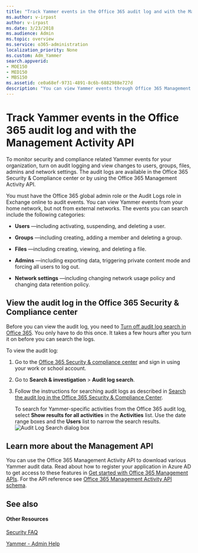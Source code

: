 ```yaml
---
title: "Track Yammer events in the Office 365 audit log and with the Management Activity API"
ms.author: v-irpast
author: v-irpast
ms.date: 3/23/2018
ms.audience: Admin
ms.topic: overview
ms.service: o365-administration
localization_priority: None
ms.custom: Adm_Yammer
search.appverid:
- MOE150
- MED150
- MBS150
ms.assetid: ce0a68ef-9731-4891-8c6b-6882988e727d
description: "You can view Yammer events through Office 365 Management API and in the Office 365 Security &amp; Compliance center auditing logs."
---
```


# Track Yammer events in the Office 365 audit log and with the Management Activity API

To monitor security and compliance related Yammer events for your organization, turn on audit logging and view changes to users, groups, files, admins and network settings. The audit logs are available in the Office 365 Security &amp; Compliance center or by using the Office 365 Management Activity API. 
  
You must have the Office 365 global admin role or the Audit Logs role in Exchange online to audit events. You can view Yammer events from your home network, but not from external networks. The events you can search include the following categories:
  
- **Users** —including activating, suspending, and deleting a user. 
    
- **Groups** —including creating, adding a member and deleting a group. 
    
- **Files** —including creating, viewing, and deleting a file. 
    
- **Admins** —including exporting data, triggering private content mode and forcing all users to log out. 
    
- **Network settings** —including changing network usage policy and changing data retention policy. 
    
## View the audit log in the Office 365 Security &amp; Compliance center

Before you can view the audit log, you need to [Turn off audit log search in Office 365](https://support.office.com/article/e893b19a-660c-41f2-9074-d3631c95a014). You only have to do this once. It takes a few hours after you turn it on before you can search the logs. 
  
To view the audit log:
  
1. Go to the [Office 365 Security &amp; compliance center](https://protection.office.com/) and sign in using your work or school account. 
    
2. Go to **Search &amp; investigation** > **Audit log search**.
    
3. Follow the instructions for searching audit logs as described in [Search the audit log in the Office 365 Security &amp; Compliance Center](https://support.office.com/article/0d4d0f35-390b-4518-800e-0c7ec95e946c#run).
    
    To search for Yammer-specific activities from the Office 365 audit log, select **Show results for all activities** in the **Activities** list. Use the date range boxes and the **Users** list to narrow the search results. 
    ![Audit Log Search dialog box](/Office365/Admin/media/5fb26da3-6b2a-4eb5-bb4a-7d9e14fe7ee1.jpg)
  
## Learn more about the Management API

You can use the Office 365 Management Activity API to download various Yammer audit data. Read about how to register your application in Azure AD to get access to these features in [Get started with Office 365 Management APIs](https://msdn.microsoft.com/office-365/get-started-with-office-365-management-apis). For the API reference see [Office 365 Management Activity API schema](https://msdn.microsoft.com/office-365/office-365-management-activity-api-schema).
  
## See also

#### Other Resources

[Security FAQ](overview-of-security-and-compliance-in-yammer.md#Security)
  
[Yammer - Admin Help](https://support.office.com/article/e1464355-1f97-49ac-b2aa-dd320b179dbe)


